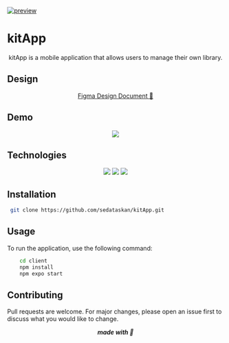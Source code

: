 [![preview](https://github.com/sedataskan/kitApp/actions/workflows/preview.yml/badge.svg)](https://github.com/sedataskan/kitApp/actions/workflows/preview.yml)
 # kitApp 
<p align="center">
    kitApp is a mobile application that allows users to manage their own library.
</p>

## Design

<p align="center">
    <a align="center" href="https://www.figma.com/design/WNHTNxjdWG4zuOxg5lJqP0/book-tracker?node-id=7-154&t=QdXOgB5N5TzqP5IB-1">
        Figma Design Document 🎨
    </a>
</p>

## Demo

<p align="center">
<img src=".assets/demo.gif" />
</p>

## Technologies

<p align="center">
<img src="https://img.shields.io/badge/react_native-%2320232a.svg?style=for-the-badge&logo=react&logoColor=%2361DAFB" />
<img src="https://img.shields.io/badge/expo-1C1E24?style=for-the-badge&logo=expo&logoColor=#D04A37" />
<img src="https://img.shields.io/badge/typescript-%23007ACC.svg?style=for-the-badge&logo=typescript&logoColor=white" />
</p>

## Installation

```bash
 git clone https://github.com/sedataskan/kitApp.git
```

## Usage

To run the application, use the following command:

```bash
    cd client
    npm install
    npm expo start
```

## Contributing

Pull requests are welcome. For major changes, please open an issue first to discuss what you would like to change.

<p align="center">
    <i>
        <b>
    made with 🤍
        </b>
    </i>
</p>
